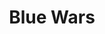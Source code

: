 --- 
title: "Blue Wars"
publishdate: "2019-7-18T16:48:46+02:00"
src: "https://365manga.net/manga/blue-wars"
image: "https://data.365manga.net/images/thumbnails/6949-blue-wars.jpg"
description: "Almost two years have passed since Ryousuke made his wish to become a girl. Though he has faithfully tended the plant that will grant his wish, the miracle fruit has yet to appear! What lengths will Ryousuke go to in order to make Gunma fall in love with him?! Is it possible that Gunma might actually return Ryousuke’s feelings…?!"
---